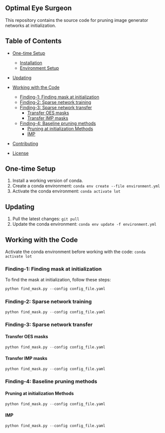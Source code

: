 ## Optimal Eye Surgeon 

This repository contains the source code for pruning image generator networks at initialization. 

## Table of Contents
- [One-time Setup](#one-time-setup)
  - [Installation](#installation)
  - [Environment Setup](#environment-setup)
- [Updating](#updating)

- [Working with the Code](#working-with-the-code)
  - [Finding-1: Finding mask at initialization](#finding-1-finding-mask-at-initialization)
  - [Finding-2: Sparse network training](#finding-2-sparse-network-training)
  - [Finding-3: Sparse network transfer](#finding-3-sparse-network-transfer)
    - [Transfer OES masks](#transfer-oes-masks)
    - [Transfer IMP masks](#transfer-imp-masks)
  - [Finding-4: Baseline pruning methods](#finding-4-baseline-pruning-methods)
    - [Pruning at initialization Methods](#pruning-at-initialization-methods)
    - [IMP](#imp)


- [Contributing](#contributing)
- [License](#license)


## One-time Setup
1. Install a working version of conda.
2. Create a conda environment: `conda env create --file environment.yml`
3. Activate the conda environment: `conda activate lot`

## Updating
1. Pull the latest changes: `git pull`
2. Update the conda environment: `conda env update -f environment.yml`

## Working with the Code
Activate the conda environment before working with the code: `conda activate lot`

### Finding-1: Finding mask at initialization
To find the mask at initialization, follow these steps:
```python
python find_mask.py --config config_file.yaml
```

### Finding-2: Sparse network training
```python
python find_mask.py --config config_file.yaml
```


### Finding-3: Sparse network transfer
####  Transfer OES masks
```python
python find_mask.py --config config_file.yaml
```

####  Transfer IMP masks
```python
python find_mask.py --config config_file.yaml
```

### Finding-4: Baseline pruning methods
#### Pruning at initialization Methods
```python
python find_mask.py --config config_file.yaml
```

#### IMP
```python
python find_mask.py --config config_file.yaml
```
